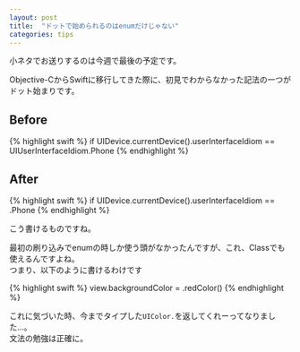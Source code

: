 ```yaml
---
layout: post
title:  "ドットで始められるのはenumだけじゃない"
categories: tips
---
```


小ネタでお送りするのは今週で最後の予定です。

Objective-CからSwiftに移行してきた際に、初見でわからなかった記法の一つがドット始まりです。

## Before

{% highlight swift %}
if UIDevice.currentDevice().userInterfaceIdiom == UIUserInterfaceIdiom.Phone
{% endhighlight %}

## After

{% highlight swift %}
if UIDevice.currentDevice().userInterfaceIdiom == .Phone
{% endhighlight %}

こう書けるものですね。

最初の刷り込みでenumの時しか使う頭がなかったんですが、これ、Classでも使えるんですよね。  
つまり、以下のように書けるわけです

{% highlight swift %}
view.backgroundColor = .redColor()
{% endhighlight %}

これに気づいた時、今までタイプした`UIColor.`を返してくれーってなりました…。  
文法の勉強は正確に。

